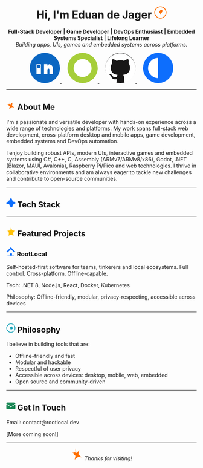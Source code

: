 <!-- Profile README for Wannie-1E -->

<h1 align="center">Hi, I'm Eduan de Jager
  <!-- Hand-wave SVG -->
  <svg xmlns="http://www.w3.org/2000/svg" width="32" height="32" fill="#FF6F00" viewBox="0 0 512 512">
    <path d="M256 0C114.616 0 0 114.617 0 256s114.616 256 256 256 256-114.617 256-256S397.384 0 256 0zm0 482C132.288 482 30 379.712 30 256S132.288 30 256 30s226 102.288 226 226-102.288 226-226 226z"/>
    <path d="M347 172c-12-16-30-28-50-28-19 0-37 10-48 24l-52 72 68 88 74-104c8-12 4-28-8-36z"/>
  </svg>
</h1>

<p align="center">
  <b>Full-Stack Developer | Game Developer | DevOps Enthusiast | Embedded Systems Specialist | Lifelong Learner</b><br/>
  <i>Building apps, UIs, games and embedded systems across platforms.</i>
</p>

<p align="center">
  <a href="https://www.linkedin.com/in/eduan-de-jager-72756a297/" target="_blank">
    <!-- LinkedIn circular SVG -->
    <svg xmlns="http://www.w3.org/2000/svg" width="80" height="80" viewBox="0 0 24 24">
      <circle cx="12" cy="12" r="12" fill="#0A66C2"/>
      <path d="M16.447 8.82c-1.358 0-2.018.748-2.376 1.274v-.004h-.035v-.004h-.029V8.94h-2.664v7.92h2.666V13.72c0-.748.314-1.244.873-1.244.536 0 .756.378.756.933v3.408h2.667v-4.6c0-2.004-1.064-2.928-2.701-2.928zM7.119 9.476c-.859 0-1.414.557-1.414 1.288 0 .73.555 1.288 1.414 1.288s1.414-.558 1.414-1.288c0-.73-.555-1.288-1.414-1.288zm1.78 7.264H5.339V9h3.56v7.74z" fill="#fff"/>
    </svg>
  </a>
  &nbsp;&nbsp;&nbsp;
  <a href="https://orcid.org/0009-0009-7104-635X" target="_blank">
    <!-- ORCID circular SVG -->
    <svg xmlns="http://www.w3.org/2000/svg" width="80" height="80" viewBox="0 0 256 256">
      <circle cx="128" cy="128" r="128" fill="#A6CE39"/>
      <circle cx="128" cy="128" r="76" fill="white"/>
    </svg>
  </a>
  &nbsp;&nbsp;&nbsp;
  <a href="https://github.com/RootLocalOpen" target="_blank">
    <!-- GitHub circular SVG -->
    <svg xmlns="http://www.w3.org/2000/svg" width="80" height="80" viewBox="0 0 24 24">
      <circle cx="12" cy="12" r="12" fill="#181717"/>
      <path d="M12 .296c-6.627 0-12 5.373-12 12 0 5.303 3.438 9.8 8.205 11.387.6.111.82-.261.82-.58 0-.287-.011-1.244-.017-2.25-3.338.724-4.042-1.612-4.042-1.612-.546-1.387-1.333-1.756-1.333-1.756-1.089-.745.084-.729.084-.729 1.205.084 1.839 1.236 1.839 1.236 1.07 1.834 2.809 1.304 3.495.997.108-.774.418-1.305.762-1.605-2.665-.303-5.467-1.332-5.467-5.933 0-1.31.468-2.381 1.236-3.221-.124-.303-.536-1.523.117-3.176 0 0 1.008-.322 3.3 1.23a11.53 11.53 0 013.003-.403 11.52 11.52 0 013.003.403c2.289-1.552 3.294-1.23 3.294-1.23.655 1.653.243 2.873.12 3.176.77.84 1.235 1.911 1.235 3.221 0 4.61-2.807 5.625-5.479 5.921.43.371.813 1.103.813 2.222 0 1.604-.015 2.896-.015 3.287 0 .322.216.696.825.578C20.565 22.092 24 17.592 24 12.296c0-6.627-5.373-12-12-12z" fill="#fff"/>
    </svg>
  </a>
  &nbsp;&nbsp;&nbsp;
  <a href="https://eduandejager.pages.dev" target="_blank">
    <!-- Website circular SVG -->
    <svg xmlns="http://www.w3.org/2000/svg" width="80" height="80" viewBox="0 0 24 24">
      <circle cx="12" cy="12" r="12" fill="#0d6efd"/>
      <path d="M12 4a8 8 0 0 0 0 16V4z" fill="white"/>
    </svg>
  </a>
</p>

---

<h2>
  <!-- Rocket SVG -->
  <svg xmlns="http://www.w3.org/2000/svg" width="24" height="24" fill="#FF6F00" viewBox="0 0 16 16">
    <path d="M6 0l1 5-5 1 4 4-1 5 5-4 4 1-4-4 1-5-5 4z"/>
  </svg>
  About Me
</h2>

<p>I'm a passionate and versatile developer with hands-on experience across a wide range of technologies and platforms. My work spans full-stack web development, cross-platform desktop and mobile apps, game development, embedded systems and DevOps automation.</p>

<p>I enjoy building robust APIs, modern UIs, interactive games and embedded systems using C#, C++, C, Assembly (ARMv7/ARMv8/x86), Godot, .NET (Blazor, MAUI, Avalonia), Raspberry Pi/Pico and web technologies. I thrive in collaborative environments and am always eager to tackle new challenges and contribute to open-source communities.</p>

---

<h2>
  <!-- Gear SVG -->
  <svg xmlns="http://www.w3.org/2000/svg" width="24" height="24" fill="#0d6efd" viewBox="0 0 16 16">
    <path d="M8 0a2 2 0 0 1 2 2v1.2l.6.35a2 2 0 0 1 1 1.732l.35.6H14a2 2 0 0 1 0 4h-1.2l-.35.6a2 2 0 0 1-1 1.732l-.6.35V14a2 2 0 0 1-4 0v-1.2l-.6-.35a2 2 0 0 1-1-1.732l-.35-.6H2a2 2 0 0 1 0-4h1.2l.35-.6a2 2 0 0 1 1-1.732L6 3.2V2a2 2 0 0 1 2-2z"/>
  </svg>
  Tech Stack
</h2>

<p align="center">
  <!-- All your badges remain here -->
</p>

---

<h2>
  <!-- Star SVG -->
  <svg xmlns="http://www.w3.org/2000/svg" width="24" height="24" fill="#ffc107" viewBox="0 0 16 16">
    <path d="M8 0l2.39 4.85 5.35.78-3.87 3.77.91 5.31L8 12.5l-4.18 2.19.91-5.31L1.86 5.63l5.35-.78L8 0z"/>
  </svg>
  Featured Projects
</h2>

<h3>
  <!-- Home SVG -->
  <svg xmlns="http://www.w3.org/2000/svg" width="24" height="24" fill="#0d6efd" viewBox="0 0 16 16">
    <path d="M8 3.293l6 6V15H2V9.293l6-6zM8 0L0 8h2v8h4v-5h4v5h4V8h2L8 0z"/>
  </svg>
  RootLocal
</h3>

<p>Self-hosted-first software for teams, tinkerers and local ecosystems. Full control. Cross-platform. Offline-capable.</p>
<p>Tech: .NET 8, Node.js, React, Docker, Kubernetes</p>
<p>Philosophy: Offline-friendly, modular, privacy-respecting, accessible across devices</p>

---

<h2>
  <!-- Compass SVG -->
  <svg xmlns="http://www.w3.org/2000/svg" width="24" height="24" fill="#17a2b8" viewBox="0 0 16 16">
    <path d="M8 0a8 8 0 1 0 8 8A8 8 0 0 0 8 0zm0 14.933A6.933 6.933 0 1 1 14.933 8 6.942 6.942 0 0 1 8 14.933z"/>
    <path d="M10 5l-4 2 2 4 4-2-2-4z"/>
  </svg>
  Philosophy
</h2>

<p>I believe in building tools that are:</p>
<ul>
  <li>Offline-friendly and fast</li>
  <li>Modular and hackable</li>
  <li>Respectful of user privacy</li>
  <li>Accessible across devices: desktop, mobile, web, embedded</li>
  <li>Open source and community-driven</li>
</ul>

---

<h2>
  <!-- Envelope SVG -->
  <svg xmlns="http://www.w3.org/2000/svg" width="24" height="24" fill="#198754" viewBox="0 0 16 16">
    <path d="M0 4a2 2 0 0 1 2-2h12a2 2 0 0 1 2 2v.217l-8 4.8-8-4.8V4z"/>
    <path d="M0 5.383V12a2 2 0 0 0 2 2h12a2 2 0 0 0 2-2V5.383l-8 4.8-8-4.8z"/>
  </svg>
  Get In Touch
</h2>

<p>Email: contact@rootlocal.dev</p>
<p>[More coming soon!]</p>

---

<p align="center">
  <!-- Rocket SVG -->
  <svg xmlns="http://www.w3.org/2000/svg" width="32" height="32" fill="#FF6F00" viewBox="0 0 16 16">
    <path d="M6 0l1 5-5 1 4 4-1 5 5-4 4 1-4-4 1-5-5 4z"/>
  </svg>
  <i>Thanks for visiting!</i>
</p>